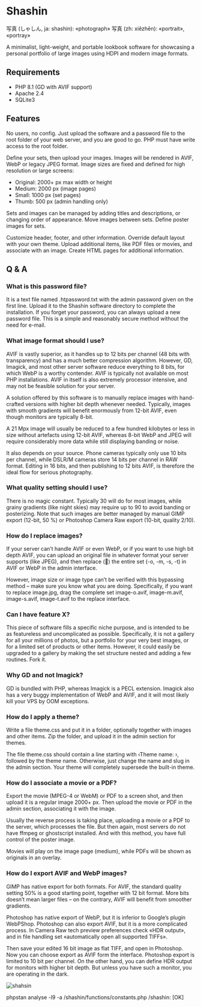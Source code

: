 # Shashin

写真 (しゃしん, ja: shashin): «photograph»
写真 (zh: xiězhēn): «portrait», «portray»

A minimalist, light-weight, and portable lookbook software for showcasing a personal portfolio of large images using HDPI and modern image formats.

## Requirements

* PHP 8.1 (GD with AVIF support)
* Apache 2.4
* SQLite3

## Features

No users, no config. Just upload the software and a password file to the root folder of your web server, and you are good to go. PHP must have write access to the root folder.

Define your sets, then upload your images. Images will be rendered in AVIF, WebP or legacy JPEG format. Image sizes are fixed and defined for high resolution or large screens:

* Original: 2000+ px max width or height
* Medium: 2000 px (image pages)
* Small: 1000 px (set pages)
* Thumb: 500 px (admin handling only)

Sets and images can be managed by adding titles and descriptions, or changing order of appearance. Move images between sets. Define poster images for sets.

Customize header, footer, and other information. Override default layout with your own theme. Upload additional items, like PDF files or movies, and associate with an image. Create HTML pages for additional information.

## Q & A

### What is this password file?

It is a text file named .htpassword.txt with the admin password given on the first line. Upload it to the Shashin software directory to complete the installation. If you forget your password, you can always upload a new password file. This is a simple and reasonably secure method without the need for e-mail.

### What image format should I use?

AVIF is vastly superior, as it handles up to 12 bits per channel (48 bits with transparency) and has a much better compression algorithm. However, GD, Imagick, and most other server software reduce everything to 8 bits, for which WebP is a worthy contender. AVIF is typically not available on most PHP installations. AVIF in itself is also extremely processor intensive, and may not be feasible solution for your server.

A solution offered by this software is to manually replace images with hand-crafted versions with higher bit depth whenever needed. Typically, images with smooth gradients will benefit enormously from 12-bit AVIF, even though monitors are typically 8-bit.

A 21 Mpx image will usually be reduced to a few hundred kilobytes or less in size without artefacts using 12-bit AVIF, whereas 8-bit WebP and JPEG will require considerably more data while still displaying banding or noise.

It also depends on your source. Phone cameras typically only use 10 bits per channel, while DSLR/M cameras store 14 bits per channel in RAW format. Editing in 16 bits, and then publishing to 12 bits AVIF, is therefore the ideal flow for serious photography.

### What quality setting should I use?

There is no magic constant. Typically 30 will do for most images, while grainy gradients (like night skies) may require up to 90 to avoid banding or posterizing. Note that such images are better managed by manual GIMP export (12-bit, 50 %) or Photoshop Camera Raw export (10-bit, quality 2/10).

### How do I replace images?

If your server can’t handle AVIF or even WebP, or if you want to use high bit depth AVIF, you can upload an original file in whatever format your server supports (like JPEG), and then replace (🔄) the entire set (-o, -m, -s, -t) in AVIF or WebP in the admin interface.

However, image size or image type can’t be verified with this bypassing method – make sure you know what you are doing. Specifically, if you want to replace image.jpg, drag the complete set image-o.avif, image-m.avif, image-s.avif, image-t.avif to the replace interface.

### Can I have feature X?

This piece of software fills a specific niche purpose, and is intended to be as featureless and uncomplicated as possible. Specifically, it is not a gallery for all your millions of photos, but a portfolio for your very best images, or for a limited set of products or other items. However, it could easily be upgraded to a gallery by making the set structure nested and adding a few routines. Fork it.

### Why GD and not Imagick?

GD is bundled with PHP, whereas Imagick is a PECL extension. Imagick also has a very buggy implementation of WebP and AVIF, and it will most likely kill your VPS by OOM exceptions.

### How do I apply a theme?

Write a file theme.css and put it in a folder, optionally together with images and other items. Zip the folder, and upload it in the admin section for themes.

The file theme.css should contain a line starting with ‹Theme name: ›, followed by the theme name. Otherwise, just change the name and slug in the admin section. Your theme will completely supersede the built-in theme.

### How do I associate a movie or a PDF?

Export the movie (MPEG-4 or WebM) or PDF to a screen shot, and then upload it is a regular image 2000+ px. Then upload the movie or PDF in the admin section, associating it with the image.

Usually the reverse process is taking place, uploading a movie or a PDF to the server, which processes the file. But then again, most servers do not have ffmpeg or ghostscript installed. And with this method, you have full control of the poster image.

Movies will play on the image page (medium), while PDFs will be shown as originals in an overlay.

### How do I export AVIF and WebP images?

GIMP has native export for both formats. For AVIF, the standard quality setting 50% is a good starting point, together with 12 bit format. More bits doesn’t mean larger files – on the contrary, AVIF will benefit from smoother gradients.

Photoshop has native export of WebP, but it is inferior to Google’s plugin WebPShop. Photoshop can also export AVIF, but it is a more complicated process. In Camera Raw tech preview preferences check «HDR output», and in file handling set «automatically open all supported TIFFs».

Then save your edited 16 bit image as flat TIFF, and open in Photoshop. Now you can choose export as AVIF form the interface. Photoshop export is limited to 10 bit per channel. On the other hand, you can define HDR output for monitors with higher bit depth. But unless you have such a monitor, you are operating in the dark.

![shahsin](https://github.com/dougherty-dev/shashin/assets/71740645/a43361cd-ad63-40a0-940f-5ae3eb71fa07)

phpstan analyse -l9 -a /shashin/functions/constants.php /shashin: [OK]
